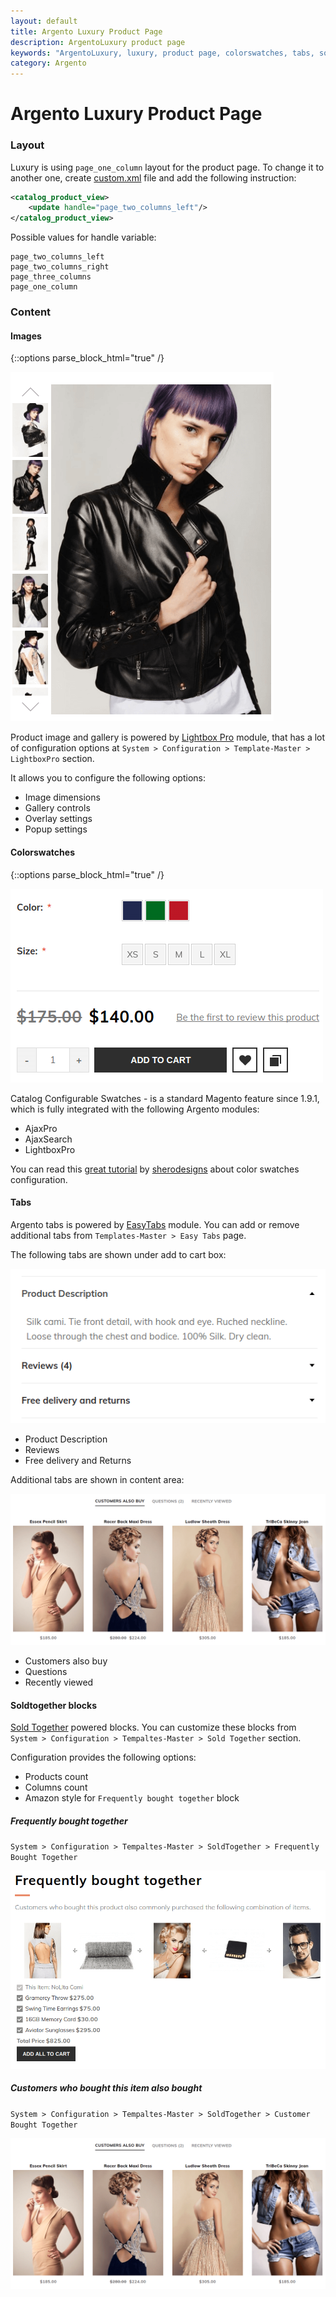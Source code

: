 ```yaml
---
layout: default
title: Argento Luxury Product Page
description: ArgentoLuxury product page
keywords: "ArgentoLuxury, luxury, product page, colorswatches, tabs, soldtogehter"
category: Argento
---
```


# Argento Luxury Product Page

### Layout

Luxury is using `page_one_column` layout for the product page. To
change it to another one, create [custom.xml][custom_xml] file and add the
following instruction:

```xml
<catalog_product_view>
    <update handle="page_two_columns_left"/>
</catalog_product_view>
```

Possible values for handle variable:

```
page_two_columns_left
page_two_columns_right
page_three_columns
page_one_column
```

### Content

#### Images

{::options parse_block_html="true" /}
<div class="mdl-grid"><div class="mdl-cell mdl-cell--3-col mdl-cell--2-col-tablet">

![Product Image](/images/argento/luxury/product-page/images.png)

</div><div class="mdl-cell mdl-cell--9-col mdl-cell--6-col-tablet">

Product image and gallery is powered by [Lightbox Pro](/m1/extensions/lightboxpro/) module,
that has a lot of configuration options at `System > Configuration > Template-Master > LightboxPro`
section.

It allows you to configure the following options:

- Image dimensions
- Gallery controls
- Overlay settings
- Popup settings

</div></div>

#### Colorswatches

{::options parse_block_html="true" /}
<div class="mdl-grid"><div class="mdl-cell mdl-cell--3-col mdl-cell--2-col-tablet">

![Catalog Configurable Swatches](/images/argento/luxury/product-page/colorswatches.png)

</div><div class="mdl-cell mdl-cell--9-col mdl-cell--6-col-tablet">

Catalog Configurable Swatches - is a standard Magento feature since 1.9.1, which
is fully integrated with the following Argento modules:

- AjaxPro
- AjaxSearch
- LightboxPro

You can read this
[great tutorial][colorswatches] by [sherodesigns](http://sherodesigns.com) about
color swatches configuration.

</div></div>

#### Tabs

Argento tabs is powered by [EasyTabs](/m1/extensions/easytabs/) module.
You can add or remove additional tabs from `Templates-Master > Easy Tabs` page.

The following tabs are shown under add to cart box:

![Product Tabs](/images/argento/luxury/product-page/product-tabs.png)

- Product Description
- Reviews
- Free delivery and Returns

Additional tabs are shown in content area:

![Info Tabs](/images/argento/luxury/product-page/info-tabs.png)

- Customers also buy
- Questions
- Recently viewed

#### Soldtogether blocks

[Sold Together](/m1/extensions/soldtogether/) powered blocks. You can customize these blocks
from `System > Configuration > Tempaltes-Master > Sold Together` section.

Configuration provides the following options:

- Products count
- Columns count
- Amazon style for `Frequently bought together` block

##### Frequently bought together

`System > Configuration > Tempaltes-Master > SoldTogether > Frequently Bought Together`

![Frequently bought together](/images/argento/luxury/product-page/frequently_bought_together.png)

##### Customers who bought this item also bought

`System > Configuration > Tempaltes-Master > SoldTogether > Customer Bought Together`

![Customers who bought this item also bought](/images/argento/luxury/product-page/info-tabs.png)

[custom_xml]: /m1/argento/theme-customization/small-changes/#custom-layout-update-file "custom.xml layout"
[colorswatches]: http://sherodesigns.com/tutorial-configurable-swatches-in-magento/ "Catalog Configurable Swatches tutorial"
